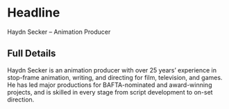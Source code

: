 # Headline

Haydn Secker – Animation Producer

## Full Details

Haydn Secker is an animation producer with over 25 years’ experience in stop-frame animation, writing, and directing for film, television, and games. He has led major productions for BAFTA-nominated and award-winning projects, and is skilled in every stage from script development to on-set direction.